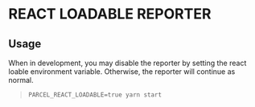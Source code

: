 # REACT LOADABLE REPORTER

## Usage

When in development, you may disable the reporter by setting the react loable environment variable. Otherwise, the reporter will continue as normal.

> `PARCEL_REACT_LOADABLE=true yarn start`
